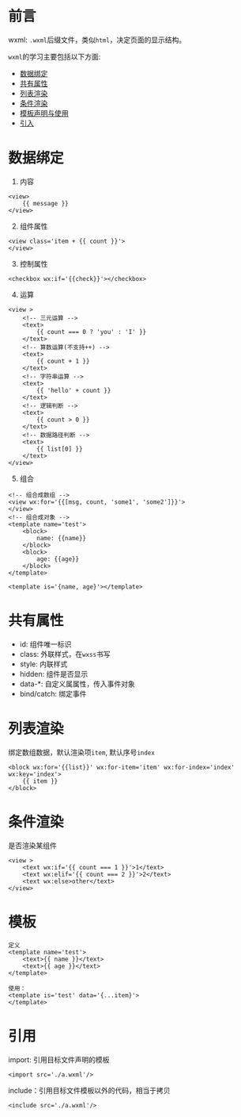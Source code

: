 # 前言
wxml: `.wxml`后缀文件，类似`html`，决定页面的显示结构。   

`wxml`的学习主要包括以下方面: 
- [数据绑定](#数据绑定)
- [共有属性](#共有属性)
- [列表渲染](#列表渲染)
- [条件渲染](#条件渲染)
- [模板声明与使用](#模板声明与使用)
- [引入](#引入)


# 数据绑定
1. 内容
```
<view>
    {{ message }}
</view>
```

2. 组件属性
```
<view class='item + {{ count }}'>
</view>
```

3. 控制属性
```
<checkbox wx:if='{{check}}'></checkbox>
```

4. 运算
```
<view >
    <!-- 三元运算 -->
    <text>
        {{ count === 0 ? 'you' : 'I' }}
    </text>
    <!-- 算数运算(不支持++) -->
    <text>
        {{ count + 1 }}
    </text>
    <!-- 字符串运算 -->
    <text>
        {{ 'hello' + count }}
    </text>
    <!-- 逻辑判断 -->
    <text>
        {{ count > 0 }}
    </text>
    <!-- 数据路径判断 -->
    <text>
        {{ list[0] }}
    </text>
</view>
```

5. 组合
```
<!-- 组合成数组 -->
<view wx:for='{{[msg, count, 'some1', 'some2']}}'>
</view>
<!-- 组合成对象 -->
<template name='test'>
    <block>
        name: {{name}}
    </block>
    <block>
        age: {{age}}
    </block>
</template>

<template is='{name, age}'></template>
```


# 共有属性
- id: 组件唯一标识
- class: 外联样式，在`wxss`书写
- style: 内联样式
- hidden: 组件是否显示
- data-*: 自定义属属性，传入事件对象
- bind/catch: 绑定事件


# 列表渲染
绑定数组数据，默认渲染项`item`, 默认序号`index`
```
<block wx:for='{{list}}' wx:for-item='item' wx:for-index='index' wx:key='index'>
    {{ item }}
</block>
```


# 条件渲染
是否渲染某组件
```
<view >
    <text wx:if='{{ count === 1 }}'>1</text>
    <text wx:elif='{{ count === 2 }}'>2</text>
    <text wx:else>other</text>
</view>

```

# 模板
```
定义
<template name='test'>
    <text>{{ name }}</text>
    <text>{{ age }}</text>
</template>

使用：
<template is='test' data='{...item}'>
</template>
```

# 引用
import: 引用目标文件声明的模板
```
<import src='./a.wxml'/>
```

include：引用目标文件模板以外的代码，相当于拷贝
```
<include src='./a.wxml'/>
```